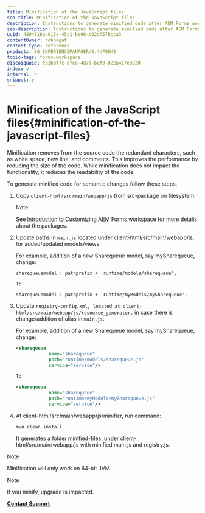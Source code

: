 ```yaml
---
title: Minification of the JavaScript files
seo-title: Minification of the JavaScript files
description: Instructions to generate minified code after AEM Forms workspace customizations to optimize the JS files for the web.
seo-description: Instructions to generate minified code after AEM Forms workspace customizations to optimize the JS files for the web.
uuid: 4894816a-d15e-45a1-be96-b92d757bcca3
contentOwner: robhagat
content-type: reference
products: SG_EXPERIENCEMANAGER/6.4/FORMS
topic-tags: forms-workspace
discoiquuid: f31bbf7c-6fee-487a-bcf9-022a417e3820
index: y
internal: n
snippet: y
---
```


# Minification of the JavaScript files{#minification-of-the-javascript-files}

Minification removes from the source code the redundant characters, such as white space, new line, and comments. This improves the performance by reducing the size of the code. While minification does not impact the functionality, it reduces the readability of the code.

To generate minified code for semantic changes follow these steps.

1. Copy `client-html/src/main/webapp/js` from src-package on filesystem.

   >[!NOTE]
   >
   >See [Introduction to Customizing AEM Forms workspace](../../forms/using/introduction-customizing-html-workspace.md) for more details about the packages.

1. Update paths in `main.js` located under client-html/src/main/webapp/js, for added/updated models/views.

   For example, addition of a new Sharequeue model, say mySharequeue, change:

   ```
   sharequeuemodel : pathprefix + 'runtime/models/sharequeue',
   
   To
   
   sharequeuemodel : pathprefix + 'runtime/myModels/mySharequeue',
   ```

1. Update `registry-config.xml, located at client-html/src/main/webapp/js/resource_generator,` in case there is change/addition of alias in `main.js`.

   For example, addition of a new Sharequeue model, say mySharequeue, change:

   ```xml
   <sharequeue
               name="sharequeue"
               path="runtime/models/sharequeue.js"
               service="service"/>
   
   To
   
   <sharequeue
               name="sharequeue"
               path="runtime/myModels/mySharequeue.js"
               service="service"/>
   ```

1. At client-html/src/main/webapp/js/minifier, run command:

   ```shell
   mvn clean install
   ```

   It generates a folder minified-files, under client-html/src/main/webapp/js with minified main.js and registry.js.

>[!NOTE]
>
>Minification will only work on 64-bit JVM.

>[!NOTE]
>
>If you minify, upgrade is impacted.

[**Contact Support**](https://www.adobe.com/account/sign-in.supportportal.html)

<!--
<related-links>
<a href="../../forms/using/introduction-customizing-html-workspace.md">Introduction to Customizing AEM Forms workspace</a>
<a href="../../forms/using/generic-steps-html-workspace-customization.md">Generic steps for AEM Forms workspace customization</a>
<a href="../../forms/using/tasks-organizational-hierarchy-using-manager.md">Managing tasks in an organizational hierarchy using Manager View</a>
<a href="../../forms/using/integrating-correspondence-management-html-workspace.md">Integrating Correspondence Management in AEM Forms workspace</a>
<a href="../../forms/using/single-sign-timeout-handlers.md">Single Sign On and timeout handlers</a>
<a href="../../forms/using/displaying-user-avatar.md">Displaying the user avatar</a>
<a href="../../forms/using/displaying-information-task-summary-pane.md">Displaying information in the Task Summary pane</a>
<a href="../../forms/using/changing-organization-logo-branding.md">Changing the organization logo</a>
<a href="../../forms/using/changing-color-scheme-interface.md">Changing the color scheme of the interface</a>
<a href="../../forms/using/changing-font-interface.md">Changing the font on the interface</a>
<a href="../../forms/using/changing-locale-user-interface.md">Changing the locale of the user interface</a>
<a href="../../forms/using/customizing-error-dialogs.md">Customizing error dialogs</a>
<a href="../../forms/using/customizing-tabs-task.md">Customizing tabs for a task</a>
<a href="../../forms/using/customizing-task-actions.md">Customizing Task Actions</a>
<a href="../../forms/using/customizing-listing-process-instances.md">Customizing the listing of process instances</a>
<a href="../../forms/using/customizing-task-details-page.md">Customizing the task Details page</a>
<a href="../../forms/using/display-additional-data-in-todo-list.md">Displaying additional data in ToDo list</a>
<a href="../../forms/using/getting-task-variables-summary-url.md">Getting Task Variables in Summary URL</a>
<a href="../../forms/using/images-route-actions.md">Images for Route Actions</a>
<a href="../../forms/using/creating-new-login-screen.md">Creating a new login screen</a>
<a href="../../forms/using/minification-javascript-files.md">Minification of the JavaScript files</a>
<a href="../../forms/using/sorting-tracking-tables-add-columns.md">Sorting of Tracking tables and adding more columns</a>
<a href="../../forms/using/updating-link-help-documentation.md">Updating the link to the documentation</a>
<a href="../../forms/using/two-html-workspace-instances-one.md">Hosting two AEM Forms workspace instances on one server</a>
</related-links>
-->

